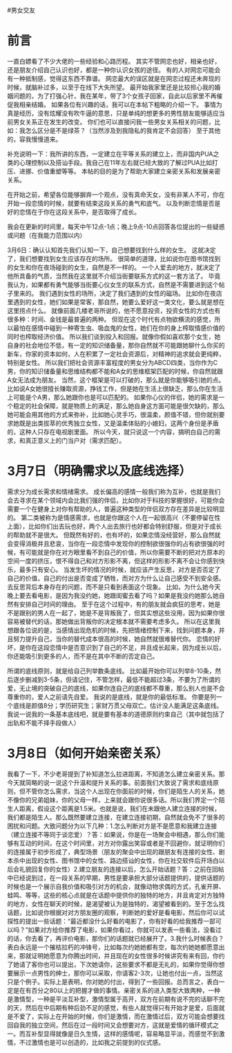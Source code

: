 #男女交友
# 前言
一直白嫖看了不少大佬的一些经验和心路历程。
其实不管网恋也好，相亲也好，还是朋友介绍自己认识也好，都是一种你认识女孩的途径。
有的人对网恋可能会有一种抵制感，觉得这东西不靠谱。
网恋最大的误区就是在网恋过程还未奔现的时候，就脑补过多，以至于在线下大失所望。
最开始我家里还是比较担心我的婚姻问题的，为了打强心针，我在某年，带了3个女孩子回家，自此以后家里不再催促我相亲结婚。
如果各位有兴趣的话，我可以在本帖下粗略的介绍一下。
事情为真是经历，没有炫耀没有吹牛逼的意思，只是单纯的想更多的男性朋友能够适应当前男女关系正在发生的改变。
你们也可以直接问我一些男女关系相关的问题，比如：我怎么区分是不是绿茶？（当然涉及到我隐私的我肯定不会回答）
至于其他的，容我慢慢道来。


补充说明一下：我所讲的东西，一定建立在平等关系的建立上，而非国内PUA之类的心理控制以及搭讪手段。我自己在11年左右就已经大致的了解过PUA比如打压、进挪、价值重塑等等。
本帖的目的是为了帮助大家建立亲密关系和发展亲密关系。

在开始之前，希望各位能够摒弃一个观点，没有真命天女，没有非某人不可，你在开始一段恋情的时候，就要有结束这段关系的勇气和底气。
以及判断恋情是否是好的恋情在于你在这段关系中，是否取得了成长。

我会在更新的时间里，每天中午12点-1点；晚上9点-10点回答各位提出的一些疑惑或问题（在我能力范围以内）

3月6日：确认认知首先我们认知一下，自己想要找到什么样的女生。
这就决定了，我们想要找到女生应该存在的场所。
很简单的道理，比如说你在图书馆找到的女生和你在夜场碰到的女生，自然是不一样的。
一个人爱去的地方，就决定了他所具备的气质，当然我在这里就不介绍当街要联系方式的这一套方法了。
毕竟我认为，如果都有勇气能够当街要心仪女生的联系方式，自然是不需要进到这个帖子里来的。
我们遇到女性的场所，决定了我们遇到的女性的磁场。
比如你在夜店里遇到的女性，她们如果是常客，那自然，她要么爱好这一类文化，要么就是想在这里捞点什么。
就像前面几楼老哥所说的，他不愿意投资，投资女性的方式也有很多种：时间、金钱是最普遍的两种。
但现在这个时代有点物欲横流的感觉，所以最怕在感情中碰到一种寄生虫、吸血鬼的女性，她们在你的身上榨取情感价值的同时也榨取经济价值。
所以我们谈到投入和回报。就像你假如喜欢那个女生，她自身的社会地位不低，有一定的知识储备量，那你自然就不可能跟她聊什么你买的新车，你家的资本如何，人在积累了一定社会资源后，对精神的追求就会更纯粹，特别是女性。
所以我们把社会资源丰富程度的男女分为ABCD四类，当你作为C男，你的知识储备量和思维结构都不能和A女的思维框架匹配的时候，你自然就跟A女无法成为朋友。
当然，这个框架是可以打破的，那么就是你能够吸引她的点。
比如说A女她很擅长赚取资源，挣钱工作，但是她在生活上很缺乏，那么你在生活上可能是个A男，那么她跟你也是可以匹配的。
如果你心仪的伴侣，她的需求是一个稳定的社会保障，就是物质上的满足，那么她自身这方面可能是很欠缺的，那么她可能会用其他的方式来弥补，比如她心灵手巧，很温柔，颜值不错，但你就别要求她既是出类拔萃的优秀独立女性，又是温柔体贴的小媳妇，这两个身份是矛盾的，这种人只存在电视剧里面。
所以今天，就只说这一个内容，搞明白自己的需求，和真正意义上的门当户对（需求匹配）。




# 3月7日（明确需求以及底线选择）


需求分为成长需求和情绪需求。
成长偏高的感情一般我们称为互补，也就是我们会去寻求在某个领域内会比我们强的伴侣，比如你对于科技的掌握很好，可能你会需要一个在健身上对你有帮助的人，普遍这种类型的伴侣双方存在差异是比较明显的。
第二类被称为是情感需求，也就是你跟这个人在一起很高兴（不要停留在性上面），比如你们出去玩也好，两个人出去旅行也好都会特别舒服，但是对于成长的帮助就不是很大。
但既然有好的，也有坏的，如果恋情没经营好，那么自然就会变得消极并且悲哀，当你在一段恋情中发现你的控制欲很强你的占有欲很强的时候，有可能就是你在对方眼里看不到自己的价值，所以你需要不断的把对方原本的空间一度的挤压，恨不得自己和对方形影不离，但这样的形影不离不会让你感到快乐，最多只有安心。
当发生坏的情况的时候，就应该产生反思，对方是否否定了自己的价值，自己的付出是否变成了牺牲，而对方为什么让自己感受不到安全感。
去反思背后本身存在的问题，而不是只看到表面这个现象。
比如，为什么她今天晚上要去看电影，是因为我没约她，她跟闺蜜去看了吗？如果是我没约她那么她自然有安排自己时间的理由。
至于在这个过程中，有的朋友就会疯狂的思考，她是不是跟别的男人在一起了，她是不是背叛我了，但其实想这些没用，因为如果你很容易被替代的话，那她做出背叛你的决定根本就不需要考虑多久。
所以在这里我想跟各位说的是，当感情出现危机的时候，先把情绪控制下来，找到问题本身，并且努力提升自己，当你的替代成本很高的时候，她自然就很难替代你。
恋情的好坏，是你在这段恋情中是否意识到了自己的不足，并且成长起来，因为成长以后，你还能吸引到更多的人，而不是在其中不断的否定自己。

所谓的底线原则，就是给自己列举数条底线。
比如最开始你可以列举8-10条，然后逐步删减到3-5条，但请记住，不管怎样，最低不能超过3条，不要为了所谓的爱，无止境的突破自己的底线，如果你连自己的底线都不尊重，那么别人也是不会尊重你的，爱人之前请先自爱。
我说的是底线，就是你的最低标准。
你要是列一个底线是颜值8分；学历研究生；家财万贯父母双亡。估计没人能满足这条底线。
我说一说我的一条基本底线吧，就是要有基本的道德原则约束自己（其中就包括了出轨和不能不择手段做人）



# 3月8日（如何开始亲密关系）

我看了一下，不少老哥提到了补知道怎么拉进距离，不知道怎么建立亲密关系。那今天就简略的说一说这个升温和提升关系的事。前面我们大致说了需求和底线原则，但不管你怎么需求，当这个人出现在你面前的时候，你们是陌生人的关系，她不像你的兄弟姐妹，你的父母一样，上来就会跟你说很多话。所以我们界定一个陌生人距离，假设这个距离是1.5米。也就是说，我们在未跟他人建立连接的时候，我们都是陌生人。那么既然要建立连接，在建立连接初期，自然就会免不了很多的困扰和问题。大致问题分为以下几种：1.怎么判断对方是不是愿意和我建立连接（建立连接不等同于谈恋爱）？答：如果说，你是在一场聚会中相遇，那么你们能够有互动的时间，在这个时间里，对方对你露出笑容或者是不回避你，就证明你们的连接属于初步形成了，典型场景（朋友的聚会中出现的跟朋友有连接的女性、剧本杀中出现的女性、图书馆中的女性、路边搭讪的女性，你在社交软件后开场白以后会礼貌回复你的女性）2.建立朋友的连接以后，怎么开始话题？答：之前在回帖中已经说到过，在一段关系的早期，男性是要承担大部分话题提供的，提供话题的时候也是一个展示自我价值和吸引对方的机会，就像动物求偶的方式，孔雀开屏、蛙鸣、等等，这些的核心点就是在话题中提供你的独特的地方，并且肯定对方独特的地方，女性在聊天的时候，是渴望被认为是独特的，渴望被看到的。至于怎么找话题，比如说你根据对对方朋友圈的观察，判断她的爱好是看电影，然后你可以试探性的提出一些话题：“最近都没什么好看的电影了，你有好看的给我推荐一部可以吗？”如果对方给你推荐了电影，如果你看过，你就可以发表一些看法，没看过的话，你去看了，再评价电影，那你们的话题就已经展开了。3.我什么时候表白？表白永远是一个摧枯拉朽的冲锋号，比如每次约她她都有空，每次约她她都愿意出来，那就证明她愿意为你腾出时间，并且现在的女性很多时候讲究有来有回，你约了她请了客你也可以提出，下次她请你，这些要求不都是无礼的，如果你觉得你想要展示一点男性的绅士，那你可以采取，你请客2-3次，让她也付出一点，当然这只是个例子。实际上是表明，你对她的付出，得到了一些回报。总而言之，表白一定是在有百分之80以上的把握才做的事情。亲密关系的进入类型大致两种，一种是激情型，一种是平淡互补型，激情型属于高开，双方在前期有说不完的话聊不完的天，然后在中后期有种后劲不足的感觉，有些人就觉得只有开始才是爱，后面就是不爱了，实际上在开始的时候，你们是激情，而在激情过后，双方可能会想要找回自我的独立空间，然后在过一段时间又会想要对方，这就是爱情的循环模式之一。而互补型显得就像是日久生情，这样的感情呢，容易略显平淡，而感觉不到激情，不过激情也是可以创造的，比如我之前提到的仪式感。